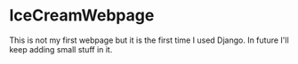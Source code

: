 # IceCreamWebpage
This is not my first webpage but it is the first time I used Django. In future I'll keep adding small stuff in it.
